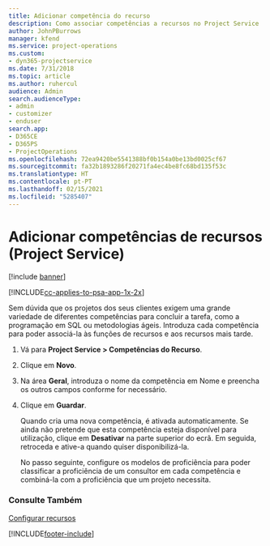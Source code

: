 ```yaml
---
title: Adicionar competência do recurso
description: Como associar competências a recursos no Project Service
author: JohnPBurrows
manager: kfend
ms.service: project-operations
ms.custom:
- dyn365-projectservice
ms.date: 7/31/2018
ms.topic: article
ms.author: ruhercul
audience: Admin
search.audienceType:
- admin
- customizer
- enduser
search.app:
- D365CE
- D365PS
- ProjectOperations
ms.openlocfilehash: 72ea9420be5541388bf0b154a0be13bd0025cf67
ms.sourcegitcommit: fa32b1893286f20271fa4ec4be8fc68bd135f53c
ms.translationtype: HT
ms.contentlocale: pt-PT
ms.lasthandoff: 02/15/2021
ms.locfileid: "5285407"
---
```

# <a name="add-resource-skills-project-service"></a>Adicionar competências de recursos (Project Service)

[!include [banner](../includes/psa-now-project-operations.md)]

[!INCLUDE[cc-applies-to-psa-app-1x-2x](../includes/cc-applies-to-psa-app-1x-2x.md)]

Sem dúvida que os projetos dos seus clientes exigem uma grande variedade de diferentes competências para concluir a tarefa, como a programação em SQL ou metodologias ágeis. Introduza cada competência para poder associá-la às funções de recursos e aos recursos mais tarde.  
  
1. Vá para **Project Service > Competências do Recurso**.  
  
2. Clique em **Novo**.  
  
3. Na área **Geral**, introduza o nome da competência em Nome e preencha os outros campos conforme for necessário.  
  
4. Clique em **Guardar**.  
  
   Quando cria uma nova competência, é ativada automaticamente. Se ainda não pretende que esta competência esteja disponível para utilização, clique em **Desativar** na parte superior do ecrã. Em seguida, retroceda e ative-a quando quiser disponibilizá-la.  
  
   No passo seguinte, configure os modelos de proficiência para poder classificar a proficiência de um consultor em cada competência e combiná-la com a proficiência que um projeto necessita.  
  
### <a name="see-also"></a>Consulte Também  
 [Configurar recursos](../psa/set-up-resources.md)


[!INCLUDE[footer-include](../includes/footer-banner.md)]